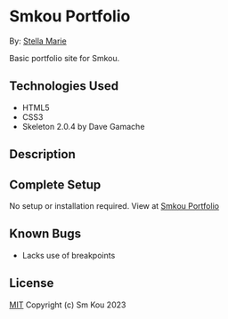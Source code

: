 # Smkou Portfolio

By: [Stella Marie](https://github.com/SmKou)

Basic portfolio site for Smkou.

## Technologies Used

- HTML5
- CSS3
- Skeleton 2.0.4 by Dave Gamache

## Description



## Complete Setup

No setup or installation required. View at [Smkou Portfolio]()

## Known Bugs

- Lacks use of breakpoints

## License

[MIT](https://choosealicense.com/licenses/mit/) Copyright (c) Sm Kou 2023